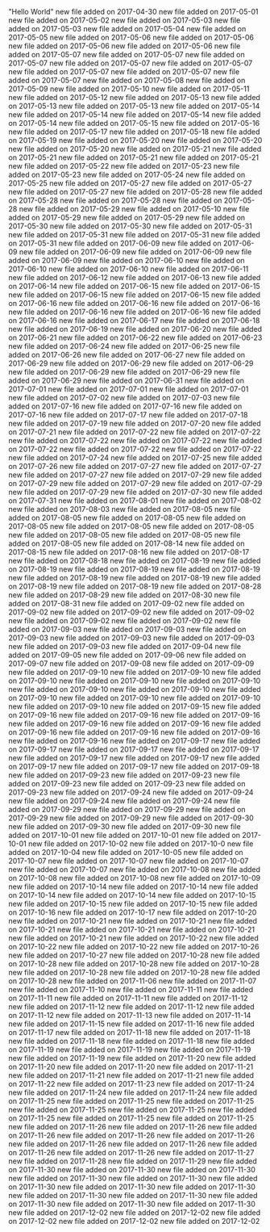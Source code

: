 "Hello World" 
new file added on 2017-04-30 
new file added on 2017-05-01 
new file added on 2017-05-02 
new file added on 2017-05-03 
new file added on 2017-05-03 
new file added on 2017-05-04 
new file added on 2017-05-05 
new file added on 2017-05-06 
new file added on 2017-05-06 
new file added on 2017-05-06 
new file added on 2017-05-06 
new file added on 2017-05-07 
new file added on 2017-05-07 
new file added on 2017-05-07 
new file added on 2017-05-07 
new file added on 2017-05-07 
new file added on 2017-05-07 
new file added on 2017-05-07 
new file added on 2017-05-07 
new file added on 2017-05-08 
new file added on 2017-05-09 
new file added on 2017-05-10 
new file added on 2017-05-11 
new file added on 2017-05-12 
new file added on 2017-05-13 
new file added on 2017-05-13 
new file added on 2017-05-13 
new file added on 2017-05-14 
new file added on 2017-05-14 
new file added on 2017-05-14 
new file added on 2017-05-14 
new file added on 2017-05-15 
new file added on 2017-05-16 
new file added on 2017-05-17 
new file added on 2017-05-18 
new file added on 2017-05-19 
new file added on 2017-05-20 
new file added on 2017-05-20 
new file added on 2017-05-20 
new file added on 2017-05-21 
new file added on 2017-05-21 
new file added on 2017-05-21 
new file added on 2017-05-21 
new file added on 2017-05-22 
new file added on 2017-05-23 
new file added on 2017-05-23 
new file added on 2017-05-24 
new file added on 2017-05-25 
new file added on 2017-05-27 
new file added on 2017-05-27 
new file added on 2017-05-27 
new file added on 2017-05-28 
new file added on 2017-05-28 
new file added on 2017-05-28 
new file added on 2017-05-28 
new file added on 2017-05-29 
new file added on 2017-05-10 
new file added on 2017-05-29 
new file added on 2017-05-29 
new file added on 2017-05-30 
new file added on 2017-05-30 
new file added on 2017-05-31 
new file added on 2017-05-31 
new file added on 2017-05-31 
new file added on 2017-05-31 
new file added on 2017-06-09 
new file added on 2017-06-09 
new file added on 2017-06-09 
new file added on 2017-06-09 
new file added on 2017-06-09 
new file added on 2017-06-10 
new file added on 2017-06-10 
new file added on 2017-06-10 
new file added on 2017-06-11 
new file added on 2017-06-12 
new file added on 2017-06-13 
new file added on 2017-06-14 
new file added on 2017-06-15 
new file added on 2017-06-15 
new file added on 2017-06-15 
new file added on 2017-06-15 
new file added on 2017-06-16 
new file added on 2017-06-16 
new file added on 2017-06-16 
new file added on 2017-06-16 
new file added on 2017-06-16 
new file added on 2017-06-16 
new file added on 2017-06-17 
new file added on 2017-06-18 
new file added on 2017-06-19 
new file added on 2017-06-20 
new file added on 2017-06-21 
new file added on 2017-06-22 
new file added on 2017-06-23 
new file added on 2017-06-24 
new file added on 2017-06-25 
new file added on 2017-06-26 
new file added on 2017-06-27 
new file added on 2017-06-29 
new file added on 2017-06-29 
new file added on 2017-06-29 
new file added on 2017-06-29 
new file added on 2017-06-29 
new file added on 2017-06-29 
new file added on 2017-06-31 
new file added on 2017-07-01 
new file added on 2017-07-01 
new file added on 2017-07-01 
new file added on 2017-07-02 
new file added on 2017-07-03 
new file added on 2017-07-16 
new file added on 2017-07-16 
new file added on 2017-07-16 
new file added on 2017-07-17 
new file added on 2017-07-18 
new file added on 2017-07-19 
new file added on 2017-07-20 
new file added on 2017-07-21 
new file added on 2017-07-22 
new file added on 2017-07-22 
new file added on 2017-07-22 
new file added on 2017-07-22 
new file added on 2017-07-22 
new file added on 2017-07-22 
new file added on 2017-07-22 
new file added on 2017-07-24 
new file added on 2017-07-25 
new file added on 2017-07-26 
new file added on 2017-07-27 
new file added on 2017-07-27 
new file added on 2017-07-27 
new file added on 2017-07-29 
new file added on 2017-07-29 
new file added on 2017-07-29 
new file added on 2017-07-29 
new file added on 2017-07-29 
new file added on 2017-07-30 
new file added on 2017-07-31 
new file added on 2017-08-01 
new file added on 2017-08-02 
new file added on 2017-08-03 
new file added on 2017-08-05 
new file added on 2017-08-05 
new file added on 2017-08-05 
new file added on 2017-08-05 
new file added on 2017-08-05 
new file added on 2017-08-05 
new file added on 2017-08-05 
new file added on 2017-08-05 
new file added on 2017-08-05 
new file added on 2017-08-14 
new file added on 2017-08-15 
new file added on 2017-08-16 
new file added on 2017-08-17 
new file added on 2017-08-18 
new file added on 2017-08-19 
new file added on 2017-08-19 
new file added on 2017-08-19 
new file added on 2017-08-19 
new file added on 2017-08-19 
new file added on 2017-08-19 
new file added on 2017-08-19 
new file added on 2017-08-19 
new file added on 2017-08-28 
new file added on 2017-08-29 
new file added on 2017-08-30 
new file added on 2017-08-31 
new file added on 2017-09-02 
new file added on 2017-09-02 
new file added on 2017-09-02 
new file added on 2017-09-02 
new file added on 2017-09-02 
new file added on 2017-09-02 
new file added on 2017-09-03 
new file added on 2017-09-03 
new file added on 2017-09-03 
new file added on 2017-09-03 
new file added on 2017-09-03 
new file added on 2017-09-03 
new file added on 2017-09-04 
new file added on 2017-09-05 
new file added on 2017-09-06 
new file added on 2017-09-07 
new file added on 2017-09-08 
new file added on 2017-09-09 
new file added on 2017-09-10 
new file added on 2017-09-10 
new file added on 2017-09-10 
new file added on 2017-09-10 
new file added on 2017-09-10 
new file added on 2017-09-10 
new file added on 2017-09-10 
new file added on 2017-09-10 
new file added on 2017-09-10 
new file added on 2017-09-10 
new file added on 2017-09-10 
new file added on 2017-09-15 
new file added on 2017-09-16 
new file added on 2017-09-16 
new file added on 2017-09-16 
new file added on 2017-09-16 
new file added on 2017-09-16 
new file added on 2017-09-16 
new file added on 2017-09-16 
new file added on 2017-09-16 
new file added on 2017-09-16 
new file added on 2017-09-17 
new file added on 2017-09-17 
new file added on 2017-09-17 
new file added on 2017-09-17 
new file added on 2017-09-17 
new file added on 2017-09-17 
new file added on 2017-09-17 
new file added on 2017-09-17 
new file added on 2017-09-18 
new file added on 2017-09-23 
new file added on 2017-09-23 
new file added on 2017-09-23 
new file added on 2017-09-23 
new file added on 2017-09-23 
new file added on 2017-09-24 
new file added on 2017-09-24 
new file added on 2017-09-24 
new file added on 2017-09-24 
new file added on 2017-09-29 
new file added on 2017-09-29 
new file added on 2017-09-29 
new file added on 2017-09-29 
new file added on 2017-09-30 
new file added on 2017-09-30 
new file added on 2017-09-30 
new file added on 2017-10-01 
new file added on 2017-10-01 
new file added on 2017-10-01 
new file added on 2017-10-02 
new file added on 2017-10-0 
new file added on 2017-10-04 
new file added on 2017-10-05 
new file added on 2017-10-07 
new file added on 2017-10-07 
new file added on 2017-10-07 
new file added on 2017-10-07 
new file added on 2017-10-08 
new file added on 2017-10-08 
new file added on 2017-10-08 
new file added on 2017-10-09 
new file added on 2017-10-14 
new file added on 2017-10-14 
new file added on 2017-10-14 
new file added on 2017-10-14 
new file added on 2017-10-15 
new file added on 2017-10-15 
new file added on 2017-10-15 
new file added on 2017-10-16 
new file added on 2017-10-17 
new file added on 2017-10-20 
new file added on 2017-10-21 
new file added on 2017-10-21 
new file added on 2017-10-21 
new file added on 2017-10-21 
new file added on 2017-10-21 
new file added on 2017-10-21 
new file added on 2017-10-22 
new file added on 2017-10-22 
new file added on 2017-10-22 
new file added on 2017-10-26 
new file added on 2017-10-27 
new file added on 2017-10-28 
new file added on 2017-10-28 
new file added on 2017-10-28 
new file added on 2017-10-28 
new file added on 2017-10-28 
new file added on 2017-10-28 
new file added on 2017-10-28 
new file added on 2017-11-06 
new file added on 2017-11-07 
new file added on 2017-11-10 
new file added on 2017-11-11 
new file added on 2017-11-11 
new file added on 2017-11-11 
new file added on 2017-11-12 
new file added on 2017-11-12 
new file added on 2017-11-12 
new file added on 2017-11-12 
new file added on 2017-11-13 
new file added on 2017-11-14 
new file added on 2017-11-15 
new file added on 2017-11-16 
new file added on 2017-11-17 
new file added on 2017-11-18 
new file added on 2017-11-18 
new file added on 2017-11-18 
new file added on 2017-11-18 
new file added on 2017-11-19 
new file added on 2017-11-19 
new file added on 2017-11-19 
new file added on 2017-11-19 
new file added on 2017-11-20 
new file added on 2017-11-20 
new file added on 2017-11-20 
new file added on 2017-11-21 
new file added on 2017-11-21 
new file added on 2017-11-21 
new file added on 2017-11-22 
new file added on 2017-11-23 
new file added on 2017-11-24 
new file added on 2017-11-24 
new file added on 2017-11-24 
new file added on 2017-11-25 
new file added on 2017-11-25 
new file added on 2017-11-25 
new file added on 2017-11-25 
new file added on 2017-11-25 
new file added on 2017-11-25 
new file added on 2017-11-25 
new file added on 2017-11-25 
new file added on 2017-11-26 
new file added on 2017-11-26 
new file added on 2017-11-26 
new file added on 2017-11-26 
new file added on 2017-11-26 
new file added on 2017-11-26 
new file added on 2017-11-26 
new file added on 2017-11-26 
new file added on 2017-11-26 
new file added on 2017-11-27 
new file added on 2017-11-28 
new file added on 2017-11-29 
new file added on 2017-11-30 
new file added on 2017-11-30 
new file added on 2017-11-30 
new file added on 2017-11-30 
new file added on 2017-11-30 
new file added on 2017-11-30 
new file added on 2017-11-30 
new file added on 2017-11-30 
new file added on 2017-11-30 
new file added on 2017-11-30 
new file added on 2017-11-30 
new file added on 2017-11-30 
new file added on 2017-11-30 
new file added on 2017-12-02 
new file added on 2017-12-02 
new file added on 2017-12-02 
new file added on 2017-12-02 
new file added on 2017-12-02 
